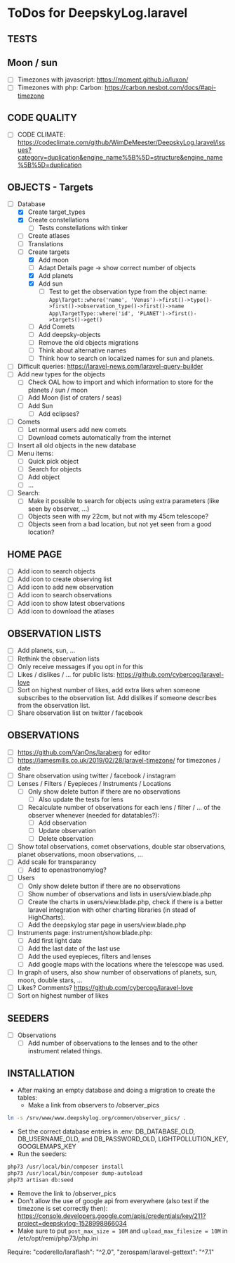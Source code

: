 # ToDos for DeepskyLog.laravel

## TESTS

## Moon / sun

+ [ ] Timezones with javascript: <https://moment.github.io/luxon/>
+ [ ] Timezones with php: Carbon: <https://carbon.nesbot.com/docs/#api-timezone>

## CODE QUALITY

+ [ ] CODE CLIMATE: <https://codeclimate.com/github/WimDeMeester/DeepskyLog.laravel/issues?category=duplication&engine_name%5B%5D=structure&engine_name%5B%5D=duplication>

## OBJECTS - Targets

+ [ ] Database
  + [x] Create target_types
  + [x] Create constellations
    + [ ] Tests constellations with tinker
  + [ ] Create atlases
  + [ ] Translations
  + [ ] Create targets
    + [x] Add moon
    + [ ] Adapt Details page -> show correct number of objects
    + [x] Add planets
    + [x] Add sun
      + [ ] Test to get the observation type from the object name: 
  `App\Target::where('name', 'Venus')->first()->type()->first()->observation_type()->first()->name`
  `App\TargetType::where('id', 'PLANET')->first()->targets()->get()`
    + [ ] Add Comets
    + [ ] Add deepsky-objects
    + [ ] Remove the old objects migrations
    + [ ] Think about alternative names
    + [ ] Think how to search on localized names for sun and planets.
+ [ ] Difficult queries: <https://laravel-news.com/laravel-query-builder>
+ [ ] Add new types for the objects
  + [ ] Check OAL how to import and which information to store for the planets / sun / moon
  + [ ] Add Moon (list of craters / seas)
  + [ ] Add Sun
    + [ ] Add eclipses?
+ [ ] Comets
  + [ ] Let normal users add new comets
  + [ ] Download comets automatically from the internet
+ [ ] Insert all old objects in the new database
+ [ ] Menu items:
  + [ ] Quick pick object
  + [ ] Search for objects
  + [ ] Add object
  + [ ] ...
+ [ ] Search:
  + [ ] Make it possible to search for objects using extra parameters (like seen by observer, ...)
  + [ ] Objects seen with my 22cm, but not with my 45cm telescope?
  + [ ] Objects seen from a bad location, but not yet seen from a good location?

## HOME PAGE

+ [ ] Add icon to search objects
+ [ ] Add icon to create observing list
+ [ ] Add icon to add new observation
+ [ ] Add icon to search observations
+ [ ] Add icon to show latest observations
+ [ ] Add icon to download the atlases

## OBSERVATION LISTS

+ [ ] Add planets, sun, ...
+ [ ] Rethink the observation lists
+ [ ] Only receive messages if you opt in for this
+ [ ] Likes / dislikes / ... for public lists: <https://github.com/cybercog/laravel-love>
+ [ ] Sort on highest number of likes, add extra likes when someone subscribes to the observation list. Add dislikes if someone describes from the observation list.
+ [ ] Share observation list on twitter / facebook

## OBSERVATIONS

+ [ ] <https://github.com/VanOns/laraberg> for editor
+ [ ] <https://jamesmills.co.uk/2019/02/28/laravel-timezone/> for timezones / date
+ [ ] Share observation using twitter / facebook / instagram
+ [ ] Lenses / Filters / Eyepieces / Instruments / Locations
  + [ ] Only show delete button if there are no observations
    + [ ] Also update the tests for lens
  + [ ] Recalculate number of observations for each lens / filter / ... of the observer whenever (needed for datatables?):
    + [ ] Add observation
    + [ ] Update observation
    + [ ] Delete observation
+ [ ] Show total observations, comet observations, double star observations, planet observations, moon observations, ...
+ [ ] Add scale for transparancy
  + [ ] Add to openastronomylog?
+ [ ] Users
  + [ ] Only show delete button if there are no observations
  + [ ] Show number of observations and lists in users/view.blade.php
  + [ ] Create the charts in users/view.blade.php, check if there is a better laravel integration with other charting libraries (in stead of HighCharts).
  + [ ] Add the deepskylog star page in users/view.blade.php
+ [ ] Instruments page: instrument/show.blade.php:
  + [ ] Add first light date
  + [ ] Add the last date of the last use
  + [ ] Add the used eyepieces, filters and lenses
  + [ ] Add google maps with the locations where the telescope was used.
+ [ ] In graph of users, also show number of observations of planets, sun, moon, double stars, ...
+ [ ] Likes? Comments? <https://github.com/cybercog/laravel-love>
+ [ ] Sort on highest number of likes

## SEEDERS

+ [ ] Observations
  + [ ] Add number of observations to the lenses and to the other instrument related things.

## INSTALLATION

+ After making an empty database and doing a migration to create the tables:
  + Make a link from observers to /observer_pics
  
```bash
ln -s /srv/www/www.deepskylog.org/common/observer_pics/ .
```

+ Set the correct database entries in .env: DB_DATABASE_OLD, DB_USERNAME_OLD, and
DB_PASSWORD_OLD, LIGHTPOLLUTION_KEY, GOOGLEMAPS_KEY
+ Run the seeders:

```bash
php73 /usr/local/bin/composer install
php73 /usr/local/bin/composer dump-autoload
php73 artisan db:seed
```

+ Remove the link to /observer_pics
+ Don't allow the use of google api from everywhere (also test if the timezone is set correctly then): <https://console.developers.google.com/apis/credentials/key/211?project=deepskylog-1528998866034>
+ Make sure to put `post_max_size = 10M` and `upload_max_filesize = 10M` in /etc/opt/remi/php73/php.ini

Require:
        "coderello/laraflash": "^2.0",
        "zerospam/laravel-gettext": "^7.1"
